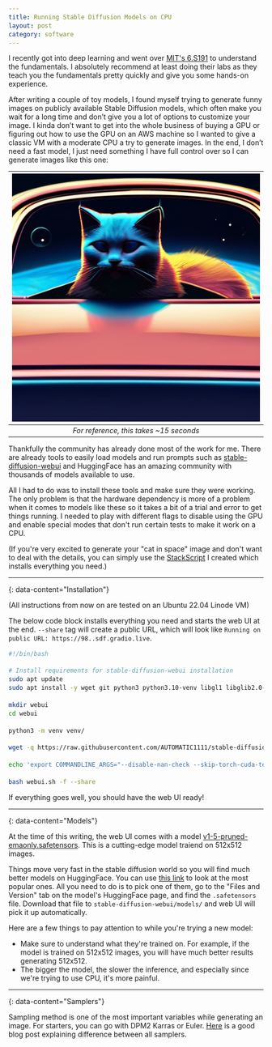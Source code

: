 ```yaml
---
title: Running Stable Diffusion Models on CPU
layout: post
category: software
---
```


I recently got into deep learning and went over <a href="https://www.youtube.com/watch?v=QDX-1M5Nj7s&list=PLtBw6njQRU-rwp5__7C0oIVt26ZgjG9NI" target="_BLANK">MIT's 6.S191</a> to understand the fundamentals. I absolutely recommend at least doing their labs as they teach you the fundamentals pretty quickly and give you some hands-on experience.

After writing a couple of toy models, I found myself trying to generate funny images on publicly available Stable Diffusion models, which often make you wait for a long time and don’t give you a lot of options to customize your image. I kinda don’t want to get into the whole business of buying a GPU or figuring out how to use the GPU on an AWS machine so I wanted to give a classic VM with a moderate CPU a try to generate images. In the end, I don’t need a fast model, I just need something I have full control over so I can generate images like this one:

| ![Astronout cat? sort of](assets/images/astronout-cat.png) |
|:--:| 
| *For reference, this takes ~15 seconds* |

Thankfully the community has already done most of the work for me. There are already tools to easily load models and run prompts such as <a href="https://github.com/AUTOMATIC1111/stable-diffusion-webui">stable-diffusion-webui</a> and HuggingFace has an amazing community with thousands of models available to use.

All I had to do was to install these tools and make sure they were working. The only problem is that the hardware dependency is more of a problem when it comes to models like these so it takes a bit of a trial and error to get things running. I needed to play with different flags to disable using the GPU and enable special modes that don't run certain tests to make it work on a CPU.

(If you're very excited to generate your "cat in space" image and don't want to deal with the details, you can simply use the <a href="https://cloud.linode.com/stackscripts/1241119">StackScript</a> I created which installs everything you need.)

---
{: data-content="Installation"}

(All instructions from now on are tested on an Ubuntu 22.04 Linode VM)

The below code block installs everything you need and starts the web UI at the end. `--share` tag will create a public URL, which will look like `Running on public URL: https://98..sdf.gradio.live`.

 
```bash
#!/bin/bash

# Install requirements for stable-diffusion-webui installation
sudo apt update
sudo apt install -y wget git python3 python3.10-venv libgl1 libglib2.0-0

mkdir webui
cd webui

python3 -m venv venv/

wget -q https://raw.githubusercontent.com/AUTOMATIC1111/stable-diffusion-webui/master/webui.sh

echo 'export COMMANDLINE_ARGS="--disable-nan-check --skip-torch-cuda-test --upcast-sampling --no-half-vae --no-half --use-cpu SD GFPGAN BSRGAN ESRGAN SCUNet CodeFormer --all"' >> webui-user.sh

bash webui.sh -f --share
```

If everything goes well, you should have the web UI ready! 

---
{: data-content="Models"}

At the time of this writing, the web UI comes with a model <a href="https://huggingface.co/runwayml/stable-diffusion-v1-5">v1-5-pruned-emaonly.safetensors</a>. This is a cutting-edge model traiend on 512x512 images. 

Things move very fast in the stable diffusion world so you will find much better models on HuggingFace. You can use <a href="https://huggingface.co/models?pipeline_tag=text-to-image&sort=trending">this link</a> to look at the most popular ones. All you need to do is to pick one of them, go to the "Files and Version" tab on the model's HuggingFace page, and find the `.safetensors` file. Download that file to `stable-diffusion-webui/models/` and web UI will pick it up automatically.

Here are a few things to pay attention to while you're trying a new model:

- Make sure to understand what they're trained on. For example, if the model is trained on 512x512 images, you will have much better results generating 512x512.
- The bigger the model, the slower the inference, and especially since we're trying to use CPU, it's more painful. 

---
{: data-content="Samplers"}

Sampling method is one of the most important variables while generating an image. For starters, you can go with DPM2 Karras or Euler. <a href="https://stable-diffusion-art.com/samplers/">Here</a> is a good blog post explaining difference between all samplers.